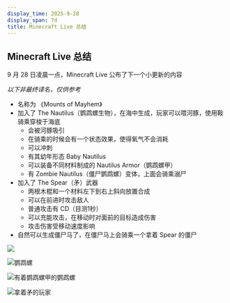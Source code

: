 ```yaml
---
display_time: 2025-9-28
display_span: 7d
title: Minecraft Live 总结
---
```

## Minecraft Live 总结

9 月 28 日凌晨一点，Minecraft Live 公布了下一个小更新的内容

*以下非最终译名，仅供参考*

* 名称为 《Mounts of Mayhem》
* 加入了 The Nautilus（鹦鹉螺生物），在海中生成，玩家可以喂河豚，使用鞍骑乘穿梭于海底
    * 会被河豚吸引
    * 在骑乘的时候会有一个状态效果，使得氧气不会消耗
    * 可以冲刺
    * 有其幼年形态 Baby Nautilus
    * 可以装备不同材料制成的 Nautilus Armor（鹦鹉螺甲）
    * 有 Zombie Nautilus（僵尸鹦鹉螺）变体，上面会骑乘溺尸
* 加入了 The Spear（矛）武器
    * 两根木棍和一个材料左下到右上斜向放置合成
    * 可以在前进时攻击敌人
    * 普通攻击有 CD（目测1秒）
    * 可以充能攻击，在移动时对面前的目标造成伤害
    * 攻击伤害受移动速度影响
* 自然可以生成僵尸马了，在僵尸马上会骑乘一个拿着 Spear 的僵尸

![](https://tc-new.z.wiki/autoupload/f/2c6MK0d62soElBOCIA-_FXmEkftwpfXYFOUOEy8VZ4ayl5f0KlZfm6UsKj-HyTuv/20250928/WPGR/MCV_LIVE_holiday2025_editorial_1170x500.jpg.avif/webp)

![鹦鹉螺](https://tc-new.z.wiki/autoupload/f/2c6MK0d62soElBOCIA-_FXmEkftwpfXYFOUOEy8VZ4ayl5f0KlZfm6UsKj-HyTuv/20250928/LfYj/MCV_holidaydrop2025_LIVE_nautilus_01_1280x720.jpg.avif/webp "鹦鹉螺")

![有着鹦鹉螺甲的鹦鹉螺](https://tc-new.z.wiki/autoupload/f/2c6MK0d62soElBOCIA-_FXmEkftwpfXYFOUOEy8VZ4ayl5f0KlZfm6UsKj-HyTuv/20250928/JNp8/MCV_holidaydrop2025_LIVE_nautilus_06_armor_gold_1280x720.jpg.avif/webp "有着鹦鹉螺甲的鹦鹉螺")

![拿着矛的玩家](https://tc-new.z.wiki/autoupload/f/2c6MK0d62soElBOCIA-_FXmEkftwpfXYFOUOEy8VZ4ayl5f0KlZfm6UsKj-HyTuv/20250928/CdWK/MCV_holidaydrop2025_LIVE_attack_jab_3_1280x720.jpg.avif/webp "拿着矛的玩家")